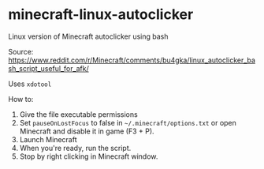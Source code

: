 # minecraft-linux-autoclicker
Linux version of Minecraft autoclicker using bash 

Source: https://www.reddit.com/r/Minecraft/comments/bu4gka/linux_autoclicker_bash_script_useful_for_afk/

Uses `xdotool`

How to:

1. Give the file executable permissions
2. Set `pauseOnLostFocus` to false in `~/.minecraft/options.txt` or open Minecraft and disable it in game (F3 + P).
3. Launch Minecraft
4. When you're ready, run the script.
5. Stop by right clicking in Minecraft window.

